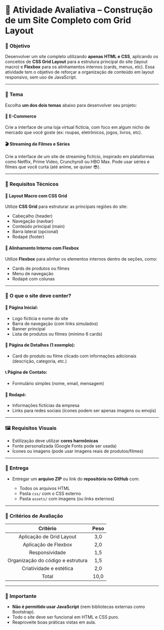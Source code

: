 # 🧠 Atividade Avaliativa – Construção de um Site Completo com Grid Layout

### 🎯 **Objetivo**

Desenvolver um site completo utilizando **apenas HTML e CSS**, aplicando os conceitos de **CSS Grid Layout** para a estrutura principal do site (layout macro) e **Flexbox** para os alinhamentos internos (cards, menus, etc). Essa atividade tem o objetivo de reforçar a organização de conteúdo em layout responsivo, sem uso de JavaScript.

---

### 📝 **Tema**

Escolha **um dos dois temas** abaixo para desenvolver seu projeto:

#### 🛒 **E-Commerce**

Crie a interface de uma loja virtual fictícia, com foco em algum nicho de mercado que você goste (ex: roupas, eletrônicos, jogos, livros, etc).

#### 🎬 **Streaming de Filmes e Séries**

Crie a interface de um site de streaming fictício, inspirado em plataformas como Netflix, Prime Video, Crunchyroll ou HBO Max. Pode usar séries e filmes que você curta (até anime, se quiser 😎).

---

### 🧩 **Requisitos Técnicos**

#### 🧱 **Layout Macro com CSS Grid**

Utilize **CSS Grid** para estruturar as principais regiões do site:

* Cabeçalho (header)
* Navegação (navbar)
* Conteúdo principal (main)
* Barra lateral (opcional)
* Rodapé (footer)

#### 🧲 **Alinhamento Interno com Flexbox**

Utilize **Flexbox** para alinhar os elementos internos dentro de seções, como:

* Cards de produtos ou filmes
* Menu de navegação
* Rodapé com colunas

---

### 🧪 **O que o site deve conter?**

#### 📌 Página Inicial:

* Logo fictícia e nome do site
* Barra de navegação (com links simulados)
* Banner principal
* Lista de produtos ou filmes (mínimo 6 cards)

#### 📄 Página de Detalhes (1 exemplo):

* Card do produto ou filme clicado com informações adicionais (descrição, categoria, etc.)

#### 📞 Página de Contato:

* Formulário simples (nome, email, mensagem)

#### 👣 Rodapé:

* Informações fictícias da empresa
* Links para redes sociais (ícones podem ser apenas imagens ou emojis)

---

### 🖼️ **Requisitos Visuais**

* Estilização deve utilizar **cores harmônicas**
* Fonte personalizada (Google Fonts pode ser usada)
* Ícones ou imagens (pode usar imagens reais de produtos/filmes)

---

### 📂 **Entrega**

* Entregar um **arquivo ZIP** ou link do **repositório no GitHub** com:

  * Todos os arquivos HTML
  * Pasta `css/` com o CSS externo
  * Pasta `assets/` com imagens (ou links externos)

---

### 🧮 **Critérios de Avaliação**

| Critério                          | Peso |
|:---------------------------------:|:----:|
| Aplicação de Grid Layout          | 3,0  |
| Aplicação de Flexbox              | 2,0  |
| Responsividade                    | 1,5  |
| Organização do código e estrutura | 1,5  |
| Criatividade e estética           | 2,0  |
| Total                             | 10,0 |

---

### 🚨 **Importante**

* **Não é permitido usar JavaScript** (nem bibliotecas externas como Bootstrap).
* Todo o site deve ser funcional em HTML e CSS puro.
* Reaproveite boas práticas vistas em aula.

